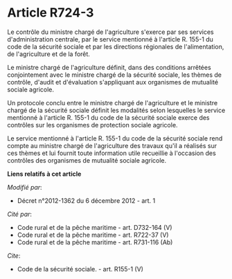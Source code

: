# Article R724-3

Le contrôle du ministre chargé de l'agriculture s'exerce par ses services d'administration centrale, par le service mentionné
à l'article R. 155-1 du code de la sécurité sociale et par les directions régionales de l'alimentation, de l'agriculture et
de la forêt. 

Le ministre chargé de l'agriculture définit, dans des conditions arrêtées conjointement avec le ministre chargé de la
sécurité sociale, les thèmes de contrôle, d'audit et d'évaluation s'appliquant aux organismes de mutualité sociale agricole. 

Un protocole conclu entre le ministre chargé de l'agriculture et le ministre chargé de la sécurité sociale définit les
modalités selon lesquelles le service mentionné à l'article R. 155-1 du code de la sécurité sociale exerce des contrôles sur
les organismes de protection sociale agricole. 

Le service mentionné à l'article R. 155-1 du code de la sécurité sociale rend compte au ministre chargé de l'agriculture des
travaux qu'il a réalisés sur ces thèmes et lui fournit toute information utile recueillie à l'occasion des contrôles des
organismes de mutualité sociale agricole.

**Liens relatifs à cet article**

_Modifié par_:

  - Décret n°2012-1362 du 6 décembre 2012 - art. 1

_Cité par_:

  - Code rural et de la pêche maritime - art. D732-164 (V)
  - Code rural et de la pêche maritime - art. R722-37 (V)
  - Code rural et de la pêche maritime - art. R731-116 (Ab)

_Cite_:

  - Code de la sécurité sociale. - art. R155-1 (V)

